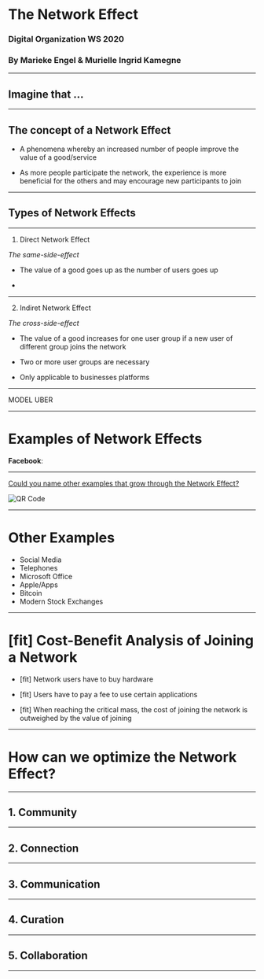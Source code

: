 # The Network Effect

### Digital Organization WS 2020

### By Marieke Engel & Murielle Ingrid Kamegne 

---

## Imagine that ... 

---

## The concept of a Network Effect

  * A phenomena whereby an increased number of people improve the value of a good/service

  * As more people participate the network, the experience is more beneficial for the others and may encourage new participants to join

---

  ## Types of Network Effects

---

1. Direct Network Effect 
    
_The same-side-effect_

  * The value of a good goes up as the number of users goes up

  * 

---

2. Indiret Network Effect

_The cross-side-effect_

  * The value of a good increases for one user group if a new user of different group joins the network

  * Two or more user groups are necessary

  * Only applicable to businesses platforms

  ---

  MODEL UBER

  ---

# Examples of Network Effects

__Facebook__:

---

[Could you name other examples that grow through the Network Effect?](https://www.menti.com/2yga1ubr6d)

![QR Code](https://api.qrserver.com/v1/create-qr-code/?size=500x500&data=https://www.menti.com/2yga1ubr6d)

---

# Other Examples

- Social Media
- Telephones
- Microsoft Office
- Apple/Apps
- Bitcoin
- Modern Stock Exchanges

---

# [fit] Cost-Benefit Analysis of Joining a Network

- [fit] Network users have to buy hardware

- [fit] Users have to pay a fee to use certain applications

- [fit] When reaching the critical mass, the cost of joining the network is
  outweighed by the value of joining

---

# How can we optimize the Network Effect?

---

## 1. Community

---

## 2. Connection

---

## 3. Communication

---

## 4. Curation

---

## 5. Collaboration

---


